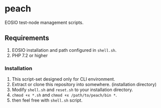 # peach
EOSIO test-node management scripts.



## Requirements

1. EOSIO installation and path configured in `shell.sh`.
2. PHP 7.2 or higher



### Installation

1. This script-set designed only for CLI environment.
2. Extract or clone this repository into somewhere. (installation directory)
3. Modify `shell.sh` and `reset.sh` to your installation directory.
4. `chmod +x *.sh` and `chmod +x /path/to/peach/bin *`.
5. then feel free with `shell.sh` script.